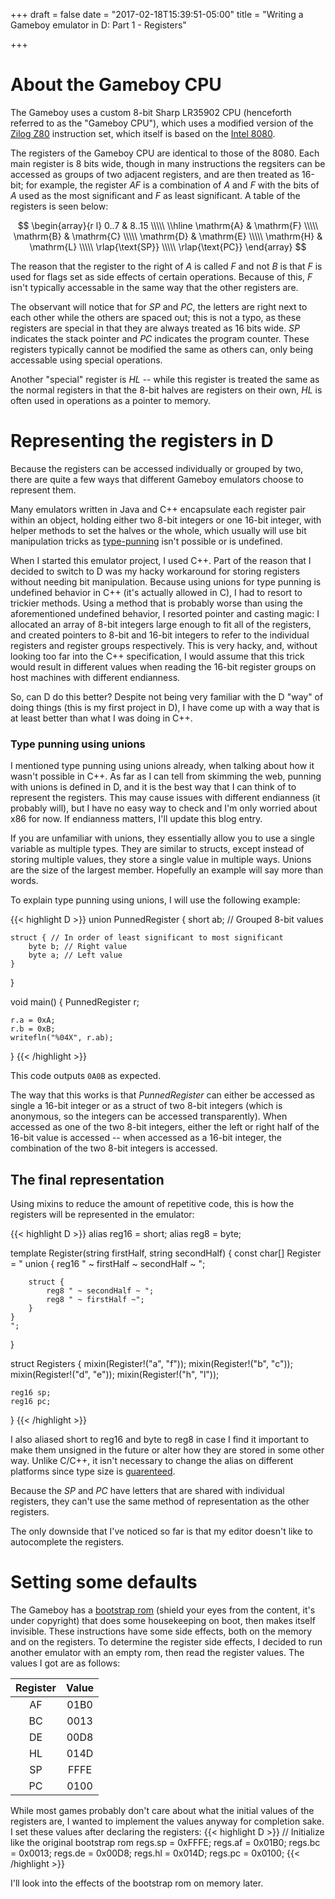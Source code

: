 +++
draft = false
date = "2017-02-18T15:39:51-05:00"
title = "Writing a Gameboy emulator in D: Part 1 - Registers"

+++

# About the Gameboy CPU

The Gameboy uses a custom 8-bit Sharp LR35902 CPU (henceforth referred to as the "Gameboy CPU"), which uses a modified version of the [Zilog Z80](https://en.wikipedia.org/wiki/Zilog_Z80) instruction set, which itself is based on the [Intel 8080](https://en.wikipedia.org/wiki/Intel_8080).

The registers of the Gameboy CPU are identical to those of the 8080. Each main register is 8 bits wide, though in many instructions the regsiters can be accessed as groups of two adjacent registers, and are then treated as 16-bit; for example, the register _AF_ is a combination of _A_ and _F_ with the bits of _A_ used as the most significant and _F_ as least significant. A table of the registers is seen below:

$$
\begin{array}{r l}
0..7 & 8..15 \\\\\
\\hline
\mathrm{A} & \mathrm{F} \\\\\
\mathrm{B} & \mathrm{C} \\\\\
\mathrm{D} & \mathrm{E} \\\\\
\mathrm{H} & \mathrm{L} \\\\\
\rlap{\text{SP}} \\\\\
\rlap{\text{PC}}
\end{array}
$$

The reason that the register to the right of _A_ is called _F_ and not _B_ is that _F_ is used for flags set as side effects of certain operations. Because of this, _F_ isn't typically accessable in the same way that the other registers are.

The observant will notice that for _SP_ and _PC_, the letters are right next to each other while the others are spaced out; 
this is not a typo, as these registers are special in that they are always treated as 16 bits wide. _SP_ indicates the stack pointer and _PC_ indicates the program counter.
These registers typically cannot be modified the same as others can, only being accessable using special operations.

Another "special" register is _HL_ -- while this register is treated the same as the normal registers in that the 8-bit halves are registers on their own, _HL_ is often used in operations as a pointer to memory.

# Representing the registers in D
Because the registers can be accessed individually or grouped by two, there are quite a few ways that different Gameboy emulators choose to represent them.

Many emulators written in Java and C++ encapsulate each register pair within an object, holding either two 8-bit integers or one 16-bit integer, with helper methods to set the halves or the whole, which usually will use bit manipulation tricks as [type-punning](https://en.wikipedia.org/wiki/Type_punning) isn't possible or is undefined.

When I started this emulator project, I used C++. Part of the reason that I decided to switch to D was my hacky workaround for storing registers without needing bit manipulation.
Because using unions for type punning is undefined behavior in C++ (it's actually allowed in C), I had to resort to trickier methods. Using a method that is probably worse than using the aforementioned undefined behavior, I resorted pointer and casting magic: I allocated an array of 8-bit integers large enough to fit all of the registers, and created pointers to 8-bit and 16-bit integers to refer to the individual registers and register groups respectively. This is very hacky, and, without looking too far into the C++ specification, I would assume that this trick would result in different values when reading the 16-bit register groups on host machines with different endianness.

So, can D do this better? Despite not being very familiar with the D "way" of doing things (this is my first project in D), I have come up with a way that is at least better than what I was doing in C++.

### Type punning using unions

I mentioned type punning using unions already, when talking about how it wasn't possible in C++. As far as I can tell from skimming the web, punning with unions is defined in D, and it is the best way that I can think of to represent the registers. This may cause issues with different endianness (it probably will), but I have no easy way to check and I'm only worried about x86 for now. If endianness matters, I'll update this blog entry.

If you are unfamiliar with unions, they essentially allow you to use a single variable as multiple types. They are similar to structs, except instead of storing multiple values, they store a single value in multiple ways. Unions are the size of the largest member. Hopefully an example will say more than words.

To explain type punning using unions, I will use the following example:

{{< highlight D >}}
union PunnedRegister {
    short ab; // Grouped 8-bit values

    struct { // In order of least significant to most significant
        byte b; // Right value
        byte a; // Left value
    }
}

void main() {
    PunnedRegister r;

    r.a = 0xA;
    r.b = 0xB;
    writefln("%04X", r.ab);
}
{{< /highlight >}}

This code outputs `0A0B` as expected.

The way that this works is that _PunnedRegister_ can either be accessed as single a 16-bit integer or as a struct of two 8-bit integers (which is anonymous, so the integers can be accessed transparently).
When accessed as one of the two 8-bit integers, either the left or right half of the 16-bit value is accessed -- when accessed as a 16-bit integer, the combination of the two 8-bit integers is accessed.

## The final representation

Using mixins to reduce the amount of repetitive code, this is how the registers will be represented in the emulator:

{{< highlight D >}}
alias reg16 = short;
alias reg8 = byte;

template Register(string firstHalf, string secondHalf) {
    const char[] Register = 
    "
    union {
        reg16 " ~ firstHalf ~ secondHalf ~ ";

        struct {
            reg8 " ~ secondHalf ~ ";
            reg8 " ~ firstHalf ~";
        }
    }
    ";
}

struct Registers {
    mixin(Register!("a", "f"));
    mixin(Register!("b", "c"));
    mixin(Register!("d", "e"));
    mixin(Register!("h", "l"));

    reg16 sp;
    reg16 pc;
}
{{< /highlight >}}

I also aliased short to reg16 and byte to reg8 in case I find it important to make them unsigned in the future or alter how they are stored in some other way. Unlike C/C++, it isn't necessary to change the alias on different platforms since type size is [guarenteed](https://dlang.org/spec/type.html).

Because the _SP_ and _PC_ have letters that are shared with individual registers, they can't use the same method of representation as the other registers.

The only downside that I've noticed so far is that my editor doesn't like to autocomplete the registers.

# Setting some defaults
The Gameboy has a [bootstrap rom](http://gbdev.gg8.se/wiki/articles/Gameboy_Bootstrap_ROM) (shield your eyes from the content, it's under copyright) that does some housekeeping on boot, then makes itself invisible. These instructions have some side effects, both on the memory and on the registers. To determine the register side effects, I decided to run another emulator with an empty rom, then read the register values. The values I got are as follows:

| Register | Value |
|:--------:|:-----:|
|    AF    |  01B0 |
|    BC    |  0013 |
|    DE    |  00D8 |
|    HL    |  014D |
|    SP    |  FFFE |
|    PC    |  0100 |

While most games probably don't care about what the initial values of the registers are, I wanted to implement the values anyway for completion sake.
I set these values after declaring the registers:
{{< highlight D >}}
// Initialize like the original bootstrap rom
regs.sp = 0xFFFE;
regs.af = 0x01B0;
regs.bc = 0x0013;
regs.de = 0x00D8;
regs.hl = 0x014D;
regs.pc = 0x0100;
{{< /highlight >}}

I'll look into the effects of the bootstrap rom on memory later.

<script type="text/javascript"
  src="https://cdn.mathjax.org/mathjax/latest/MathJax.js?config=TeX-AMS-MML_HTMLorMML">
</script>
